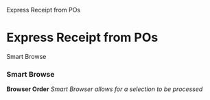 
Express Receipt from POs
# Express Receipt from POs



Smart Browse
### Smart Browse

**Browser Order**
 *Smart Browser allows for a selection to be processed*
